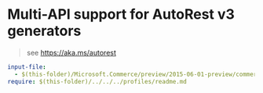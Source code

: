 # Multi-API support for AutoRest v3 generators

> see https://aka.ms/autorest

``` yaml
input-file:
  - $(this-folder)/Microsoft.Commerce/preview/2015-06-01-preview/commerce.json
require: $(this-folder)/../../../profiles/readme.md
```
